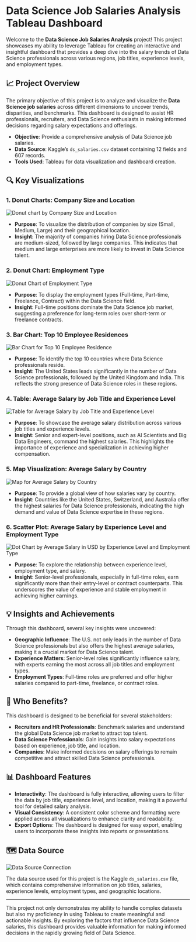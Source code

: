 # Data Science Job Salaries Analysis Tableau Dashboard

Welcome to the **Data Science Job Salaries Analysis** project! This project showcases my ability to leverage Tableau for creating an interactive and insightful dashboard that provides a deep dive into the salary trends of Data Science professionals across various regions, job titles, experience levels, and employment types.

## 📈 Project Overview

The primary objective of this project is to analyze and visualize the **Data Science job salaries** across different dimensions to uncover trends, disparities, and benchmarks. This dashboard is designed to assist HR professionals, recruiters, and Data Science enthusiasts in making informed decisions regarding salary expectations and offerings.

- **Objective**: Provide a comprehensive analysis of Data Science job salaries.
- **Data Source**: Kaggle’s `ds_salaries.csv` dataset containing 12 fields and 607 records.
- **Tools Used**: Tableau for data visualization and dashboard creation.

## 🔍 Key Visualizations

### 1. Donut Charts: Company Size and Location

![Donut chart by Company Size and Location](https://github.com/user-attachments/assets/8ca9451e-7b6c-4d59-a7d8-cbb8abd22f18)

- **Purpose**: To visualize the distribution of companies by size (Small, Medium, Large) and their geographical location.
- **Insight**: The majority of companies hiring Data Science professionals are medium-sized, followed by large companies. This indicates that medium and large enterprises are more likely to invest in Data Science talent.

### 2. Donut Chart: Employment Type

![Donut Chart of Employment Type](./images/Pie%20chart%20of%20Employement%20Type.png)

- **Purpose**: To display the employment types (Full-time, Part-time, Freelance, Contract) within the Data Science field.
- **Insight**: Full-time positions dominate the Data Science job market, suggesting a preference for long-term roles over short-term or freelance contracts.

### 3. Bar Chart: Top 10 Employee Residences

![Bar Chart for Top 10 Employee Residence](./images/Bar%20graph%20for%20Top%2010%20Employee%20Residence.png)

- **Purpose**: To identify the top 10 countries where Data Science professionals reside.
- **Insight**: The United States leads significantly in the number of Data Science professionals, followed by the United Kingdom and India. This reflects the strong presence of Data Science roles in these regions.

### 4. Table: Average Salary by Job Title and Experience Level

![Table for Average Salary by Job Title and Experience Level](./images/Table%20chart%20for%20Avg%20salary%20by%20job%20title%20and%20experience%20level.png)

- **Purpose**: To showcase the average salary distribution across various job titles and experience levels.
- **Insight**: Senior and expert-level positions, such as AI Scientists and Big Data Engineers, command the highest salaries. This highlights the importance of experience and specialization in achieving higher compensation.

### 5. Map Visualization: Average Salary by Country

![Map for Average Salary by Country](./images/Map%20graph%20for%20Average%20salary%20by%20country.png)

- **Purpose**: To provide a global view of how salaries vary by country.
- **Insight**: Countries like the United States, Switzerland, and Australia offer the highest salaries for Data Science professionals, indicating the high demand and value of Data Science expertise in these regions.

### 6. Scatter Plot: Average Salary by Experience Level and Employment Type

![Dot Chart by Average Salary in USD by Experience Level and Employment Type](./images/Dot%20chart%20by%20Avg%20Salary%20in%20usd%20by%20Experience%20level%20and%20Employement%20type.png)

- **Purpose**: To explore the relationship between experience level, employment type, and salary.
- **Insight**: Senior-level professionals, especially in full-time roles, earn significantly more than their entry-level or contract counterparts. This underscores the value of experience and stable employment in achieving higher earnings.

## 💡 Insights and Achievements

Through this dashboard, several key insights were uncovered:

- **Geographic Influence**: The U.S. not only leads in the number of Data Science professionals but also offers the highest average salaries, making it a crucial market for Data Science talent.
- **Experience Matters**: Senior-level roles significantly influence salary, with experts earning the most across all job titles and employment types.
- **Employment Types**: Full-time roles are preferred and offer higher salaries compared to part-time, freelance, or contract roles.

## 👥 Who Benefits?

This dashboard is designed to be beneficial for several stakeholders:

- **Recruiters and HR Professionals**: Benchmark salaries and understand the global Data Science job market to attract top talent.
- **Data Science Professionals**: Gain insights into salary expectations based on experience, job title, and location.
- **Companies**: Make informed decisions on salary offerings to remain competitive and attract skilled Data Science professionals.

## 📊 Dashboard Features

- **Interactivity**: The dashboard is fully interactive, allowing users to filter the data by job title, experience level, and location, making it a powerful tool for detailed salary analysis.
- **Visual Consistency**: A consistent color scheme and formatting were applied across all visualizations to enhance clarity and readability.
- **Export Options**: The dashboard is designed for easy export, enabling users to incorporate these insights into reports or presentations.

## 🗺️ Data Source

![Data Source Connection](./images/Data%20Source.png)

The data source used for this project is the Kaggle `ds_salaries.csv` file, which contains comprehensive information on job titles, salaries, experience levels, employment types, and geographic locations.

---

This project not only demonstrates my ability to handle complex datasets but also my proficiency in using Tableau to create meaningful and actionable insights. By exploring the factors that influence Data Science salaries, this dashboard provides valuable information for making informed decisions in the rapidly growing field of Data Science.

